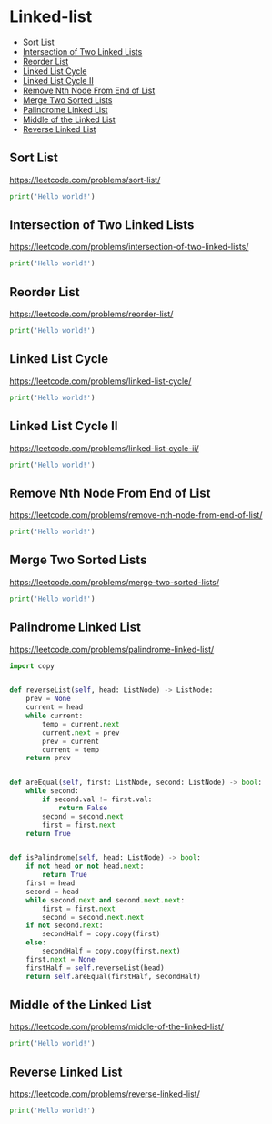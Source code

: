 # Linked-list

+ [Sort List](#sort-list)
+ [Intersection of Two Linked Lists](#intersection-of-two-linked-lists)
+ [Reorder List](#reorder-list)
+ [Linked List Cycle](#linked-list-cycle)
+ [Linked List Cycle II](#linked-list-cycle-ii)
+ [Remove Nth Node From End of List](#remove-nth-node-from-end-of-list)
+ [Merge Two Sorted Lists](#merge-two-sorted-list)
+ [Palindrome Linked List](#palindrome-linked-list)
+ [Middle of the Linked List](#middle-of-the-linked-list)
+ [Reverse Linked List](#reverse-linked-list)

## Sort List

https://leetcode.com/problems/sort-list/

```python
print('Hello world!')
```

## Intersection of Two Linked Lists

https://leetcode.com/problems/intersection-of-two-linked-lists/

```python
print('Hello world!')
```

## Reorder List

https://leetcode.com/problems/reorder-list/

```python
print('Hello world!')
```

## Linked List Cycle

https://leetcode.com/problems/linked-list-cycle/

```python
print('Hello world!')
```

## Linked List Cycle II

https://leetcode.com/problems/linked-list-cycle-ii/

```python
print('Hello world!')
```

## Remove Nth Node From End of List

https://leetcode.com/problems/remove-nth-node-from-end-of-list/

```python
print('Hello world!')
```

## Merge Two Sorted Lists

https://leetcode.com/problems/merge-two-sorted-lists/

```python
print('Hello world!')
```

## Palindrome Linked List

https://leetcode.com/problems/palindrome-linked-list/

```python
import copy


def reverseList(self, head: ListNode) -> ListNode:
    prev = None
    current = head
    while current:
        temp = current.next
        current.next = prev
        prev = current
        current = temp
    return prev


def areEqual(self, first: ListNode, second: ListNode) -> bool:
    while second:
        if second.val != first.val:
            return False
        second = second.next
        first = first.next
    return True


def isPalindrome(self, head: ListNode) -> bool:
    if not head or not head.next:
        return True
    first = head
    second = head
    while second.next and second.next.next:
        first = first.next
        second = second.next.next
    if not second.next:
        secondHalf = copy.copy(first)
    else:
        secondHalf = copy.copy(first.next)
    first.next = None
    firstHalf = self.reverseList(head)
    return self.areEqual(firstHalf, secondHalf)
```

## Middle of the Linked List

https://leetcode.com/problems/middle-of-the-linked-list/

```python
print('Hello world!')
```

## Reverse Linked List

https://leetcode.com/problems/reverse-linked-list/

```python
print('Hello world!')
```
